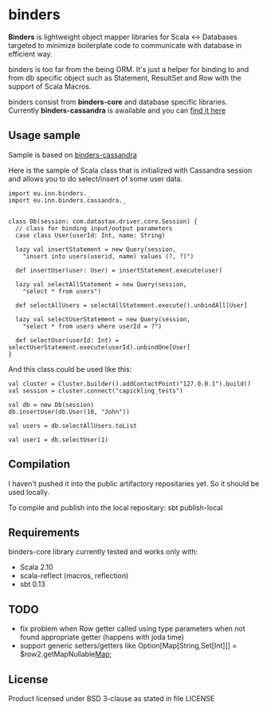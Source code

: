# binders

**Binders** is lightweight object mapper libraries for Scala <-> Databases targeted to minimize boilerplate code to communicate with database in efficient way.

binders is too far from the being ORM. It's just a helper for binding to and from db specific object such as Statement, ResultSet and Row with the support of Scala Macros.

binders consist from **binders-core** and database specific libraries. Currently **binders-cassandra** is awailable and you can [find it here](https://github.com/InnovaCo/binders-cassandra)

## Usage sample

Sample is based on [binders-cassandra](https://github.com/InnovaCo/binders-cassandra)

Here is the sample of Scala class that is initialized with Cassandra session and allows you to do select/insert of some user data.

	import eu.inn.binders._
	import eu.inn.binders.cassandra._
	
	
	class Db(session: com.datastax.driver.core.Session) {
	  // class for binding input/output parameters
	  case class User(userId: Int, name: String)
	
	  lazy val insertStatement = new Query(session,
	    "insert into users(userid, name) values (?, ?)")
	
	  def insertUser(user: User) = insertStatement.execute(user)
	
	  lazy val selectAllStatement = new Query(session,
	    "select * from users")
	
	  def selectAllUsers = selectAllStatement.execute().unbindAll[User]
	
	  lazy val selectUserStatement = new Query(session,
	    "select * from users where userId = ?")
	
	  def selectUser(userId: Int) = selectUserStatement.execute(userId).unbindOne[User]
	}
 
And this class could be used like this:

	val cluster = Cluster.builder().addContactPoint("127.0.0.1").build()
    val session = cluster.connect("capickling_tests")

    val db = new Db(session)
    db.insertUser(db.User(10, "John"))

    val users = db.selectAllUsers.toList
    
    val user1 = db.selectUser(1)
    
## Compilation    

I haven't pushed it into the public artifactory repositaries yet. So it should be used locally. 

To compile and publish into the local repositary:
sbt publish-local
    
## Requirements

binders-core library currently tested and works only with:

* Scala 2.10
* scala-reflect (macros, reflection)
* sbt 0.13

## TODO

* fix problem when Row getter called using type parameters when not found appropriate getter (happens with joda time)
* support generic setters/getters like Option[Map[String,Set[Int]]] = $row2.getMapNullable[Map]("roles");

## License

Product licensed under BSD 3-clause as stated in file LICENSE